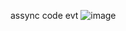 assync code evt
![image](https://user-images.githubusercontent.com/104714229/204106254-49d3798d-56e9-4101-831c-313540be3717.png)


